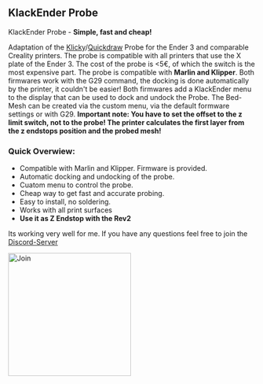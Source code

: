 ## KlackEnder Probe

KlackEnder Probe - **Simple, fast and cheap!**
  
Adaptation of the [Klicky](https://github.com/jlas1/Klicky-Probe)/[Quickdraw](https://github.com/Annex-Engineering/Quickdraw_Probe) Probe for the Ender 3 and comparable         Creality printers. The probe is compatible with all printers that use the X plate of the Ender 3. The cost of the probe is <5€, of which the switch is the most expensive part.
The probe is compatible with **Marlin and Klipper**. Both firmwares work with the G29 command, the docking is done automatically by the printer, it couldn't be easier! Both    firmwares add a KlackEnder menu to the display that can be used to dock and undock the Probe. The Bed-Mesh can be created via the custom menu, via the default formware settings or with G29. **Important note: You have to set the offset to the z limit switch, not to the probe! The printer calculates the first layer from the z endstops position and the probed mesh!**

### Quick Overwiew:
- Compatible with Marlin and Klipper. Firmware is provided.
- Automatic docking and undocking of the probe.
- Cuatom menu to control the probe.
- Cheap way to get fast and accurate probing.
- Easy to install, no soldering.
- Works with all print surfaces
- **Use it as Z Endstop with the Rev2**

        
Its working very well for me. If you have any questions feel free to join the [Discord-Server](https://discord.gg/xqpKrxt9FC) 
 
<a href="https://discord.gg/xqpKrxt9FC">
         <img alt="Join" src="https://github.com/kevinakasam/BeltDrivenEnder3/blob/main/Pictures/Discord-Logo%2BWordmark-Color.png"
         width=250" >
      </a>

